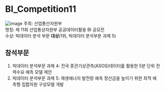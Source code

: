 # BI_Competition11

![image](https://github.com/CocoRoF/BI_Competition11/assets/101104772/a678469a-9e1a-419e-951d-0fe73ccdc41b)
주최: 산업통산자원부 <br>
명칭: 제 11회 산업통상자원부 공공데이터활용 BI 공모전<br>
수상: 빅데이터 분석 부문 <b>대상</b>(1위, 빅데이터 분석부문 과제 5)

## 참석부문
1. 빅데이터 분석부문 과제 4: 전국 종관기상관측(ASOS)데이터를 활용한 5분 단위 전력수요 예측 모델 제안
2. 빅데이터 분석부문 과제 5: 재생에너지 발전량 예측 정산금을 높이기 위한 최적 예측형 집합자원 구성모델 개발

